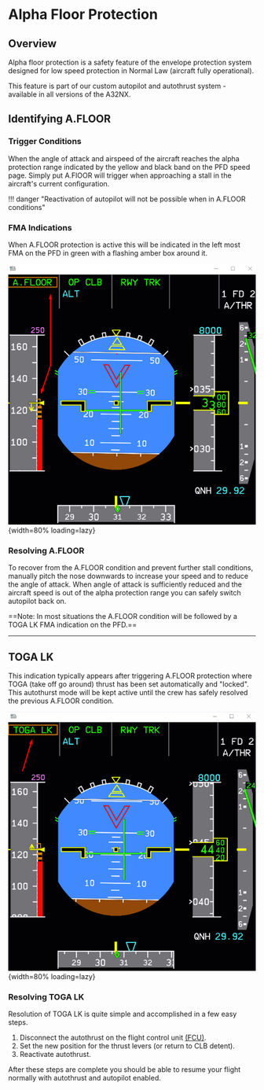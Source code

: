 # Alpha Floor Protection

## Overview

Alpha floor protection is a safety feature of the envelope protection system designed for low speed protection in Normal Law (aircraft fully operational).

This feature is part of our custom autopilot and autothrust system - available in all versions of the A32NX.

## Identifying A.FLOOR

### Trigger Conditions

When the angle of attack and airspeed of the aircraft reaches the alpha protection range indicated by the yellow and black band on the PFD speed page. Simply put A.FlOOR will trigger when approaching a stall in the aircraft's current configuration.

!!! danger "Reactivation of autopilot will not be possible when in A.FLOOR conditions"

### FMA Indications

When A.FLOOR protection is active this will be indicated in the left most FMA on the PFD in green with a flashing amber box around it. 

![A.FLOOR](../assets/feature-guides/afloor1.png){width=80% loading=lazy}

### Resolving A.FLOOR

To recover from the A.FLOOR condition and prevent further stall conditions, manually pitch the nose downwards to increase your speed and to reduce the angle of attack. When angle of attack is sufficiently reduced and the aircraft speed is out of the alpha protection range you can safely switch autopilot back on. 

==Note: In most situations the A.FLOOR condition will be followed by a TOGA LK FMA indication on the PFD.==

---

## TOGA LK

This indication typically appears after triggering A.FLOOR protection where TOGA (take off go around) thrust has been set automatically and "locked". This autothurst mode will be kept active until the crew has safely resolved the previous A.FLOOR condition. 

![tglk](../assets/feature-guides/tglk1.png){width=80% loading=lazy}

### Resolving TOGA LK

Resolution of TOGA LK is quite simple and accomplished in a few easy steps.

1. Disconnect the autothrust on the flight control unit [(FCU)](../../pilots-corner/a32nx-briefing/flight-deck/glareshield/fcu.md).
2. Set the new position for the thrust levers (or return to CLB detent).
3. Reactivate autothrust. 

After these steps are complete you should be able to resume your flight normally with autothrust and autopilot enabled. 